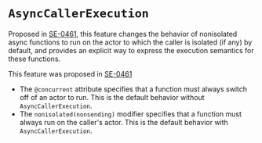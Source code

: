 # `AsyncCallerExecution`

Proposed in [SE-0461], this feature changes the behavior of nonisolated async
functions to run on the actor to which the caller is isolated (if any) by 
default, and provides an explicit way to express the execution semantics for
these functions.

This feature was proposed in [SE-0461](https://github.com/swiftlang/swift-evolution/blob/main/proposals/0461-async-function-isolation.md)

* The `@concurrent` attribute specifies that a function must always 
  switch off of an actor to run.
  This is the default behavior without `AsyncCallerExecution`.
* The `nonisolated(nonsending)` modifier specifies that a function must always 
  run on the caller's actor.
  This is the default behavior with `AsyncCallerExecution`.

[SE-0461]: https://github.com/swiftlang/swift-evolution/blob/main/proposals/0461-async-function-isolation.md
